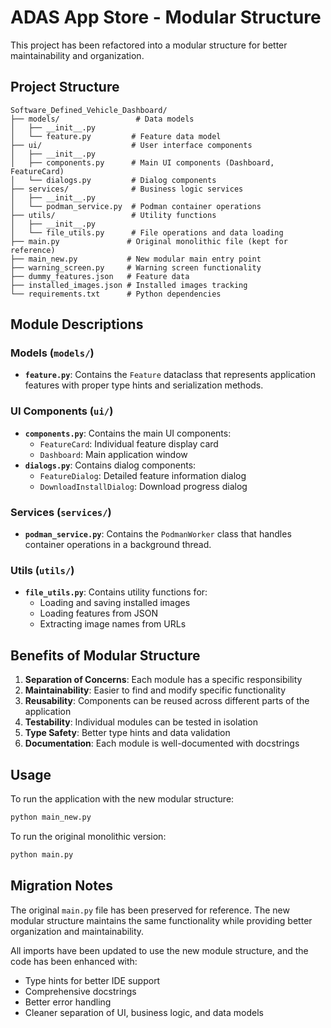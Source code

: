 # ADAS App Store - Modular Structure

This project has been refactored into a modular structure for better maintainability and organization.

## Project Structure

```
Software_Defined_Vehicle_Dashboard/
├── models/                 # Data models
│   ├── __init__.py
│   └── feature.py         # Feature data model
├── ui/                    # User interface components
│   ├── __init__.py
│   ├── components.py      # Main UI components (Dashboard, FeatureCard)
│   └── dialogs.py         # Dialog components
├── services/              # Business logic services
│   ├── __init__.py
│   └── podman_service.py  # Podman container operations
├── utils/                 # Utility functions
│   ├── __init__.py
│   └── file_utils.py      # File operations and data loading
├── main.py               # Original monolithic file (kept for reference)
├── main_new.py           # New modular main entry point
├── warning_screen.py     # Warning screen functionality
├── dummy_features.json   # Feature data
├── installed_images.json # Installed images tracking
└── requirements.txt      # Python dependencies
```

## Module Descriptions

### Models (`models/`)
- **`feature.py`**: Contains the `Feature` dataclass that represents application features with proper type hints and serialization methods.

### UI Components (`ui/`)
- **`components.py`**: Contains the main UI components:
  - `FeatureCard`: Individual feature display card
  - `Dashboard`: Main application window
- **`dialogs.py`**: Contains dialog components:
  - `FeatureDialog`: Detailed feature information dialog
  - `DownloadInstallDialog`: Download progress dialog

### Services (`services/`)
- **`podman_service.py`**: Contains the `PodmanWorker` class that handles container operations in a background thread.

### Utils (`utils/`)
- **`file_utils.py`**: Contains utility functions for:
  - Loading and saving installed images
  - Loading features from JSON
  - Extracting image names from URLs

## Benefits of Modular Structure

1. **Separation of Concerns**: Each module has a specific responsibility
2. **Maintainability**: Easier to find and modify specific functionality
3. **Reusability**: Components can be reused across different parts of the application
4. **Testability**: Individual modules can be tested in isolation
5. **Type Safety**: Better type hints and data validation
6. **Documentation**: Each module is well-documented with docstrings

## Usage

To run the application with the new modular structure:

```bash
python main_new.py
```

To run the original monolithic version:

```bash
python main.py
```

## Migration Notes

The original `main.py` file has been preserved for reference. The new modular structure maintains the same functionality while providing better organization and maintainability.

All imports have been updated to use the new module structure, and the code has been enhanced with:
- Type hints for better IDE support
- Comprehensive docstrings
- Better error handling
- Cleaner separation of UI, business logic, and data models 